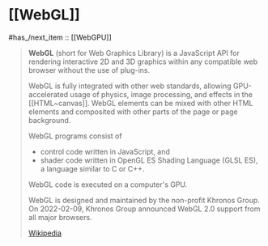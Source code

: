
# [[WebGL]] 

#has_/next_item :: [[WebGPU]] 

> **WebGL** (short for Web Graphics Library) is a JavaScript API for rendering interactive 2D and 3D graphics within any compatible web browser without the use of plug-ins. 
> 
> WebGL is fully integrated with other web standards, 
> allowing GPU-accelerated usage of physics, image processing, and effects in the [[HTML~canvas]]. 
> WebGL elements can be mixed with other HTML elements and composited with other parts of the page or page background. 
> 
> WebGL programs consist of 
> - control code written in JavaScript, and 
> - shader code written in OpenGL ES Shading Language (GLSL ES), 
>   a language similar to C or C++. 
> 
> WebGL code is executed on a computer's GPU.
>
> WebGL is designed and maintained by the non-profit Khronos Group. 
> On 2022-02-09, Khronos Group announced WebGL 2.0 support from all major browsers.
>
> [Wikipedia](https://en.wikipedia.org/wiki/WebGL)


